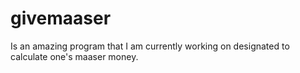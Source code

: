 # givemaaser
Is an amazing program that I am currently working on designated to calculate one's maaser money.

